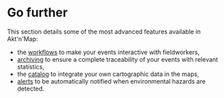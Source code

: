# Go further

This section details some of the most advanced features available in Akt'n'Map:
* the [workflows](./workflow.md) to make your events interactive with fieldworkers,
* [archiving](./archiving.md) to ensure a complete traceability of your events with relevant statistics,
* the [catalog](./catalog.md) to integrate your own cartographic data in the maps,
* [alerts](./alert.md) to be automatically notified when environmental hazards are detected.
